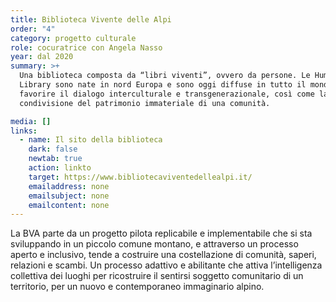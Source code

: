 ```yaml
---
title: Biblioteca Vivente delle Alpi
order: "4"
category: progetto culturale
role: cocuratrice con Angela Nasso
year: dal 2020
summary: >+
  Una biblioteca composta da “libri viventi”, ovvero da persone. Le Human
  Library sono nate in nord Europa e sono oggi diffuse in tutto il mondo per
  favorire il dialogo interculturale e transgenerazionale, così come la
  condivisione del patrimonio immateriale di una comunità.

media: []
links:
  - name: Il sito della biblioteca
    dark: false
    newtab: true
    action: linkto
    target: https://www.bibliotecaviventedellealpi.it/
    emailaddress: none
    emailsubject: none
    emailcontent: none
---
```

La BVA parte da un progetto pilota replicabile e implementabile che si sta sviluppando in un piccolo comune montano, e attraverso un processo aperto e inclusivo, tende a costruire una costellazione di comunità, saperi, relazioni e scambi. Un processo adattivo e abilitante che attiva l’intelligenza collettiva dei luoghi per ricostruire il sentirsi soggetto comunitario di un territorio, per un nuovo e contemporaneo immaginario alpino.
